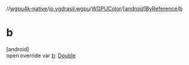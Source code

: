 //[wgpu4k-native](../../../../index.md)/[io.ygdrasil.wgpu](../../index.md)/[WGPUColor](../index.md)/[[android]ByReference](index.md)/[b](b.md)

# b

[android]\
open override var [b](b.md): [Double](https://kotlinlang.org/api/core/kotlin-stdlib/kotlin/-double/index.html)
